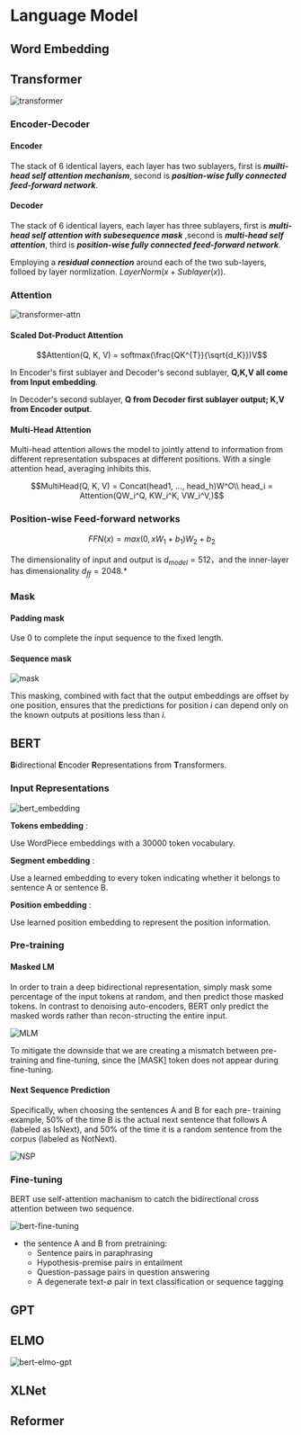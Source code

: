 # Language Model

## Word Embedding

## Transformer

![transformer](DL_Img/notes5/transformer.png)

### Encoder-Decoder

#### Encoder

The stack of 6 identical layers, each layer has two sublayers, first is ***muilti-head self attention mechanism***, second is ***position-wise fully connected feed-forward network***.

#### Decoder

The stack of 6 identical layers, each layer has three sublayers, first is ***multi-head self attention with subesequence mask*** ,second is ***multi-head self attention***, third is ***position-wise fully connected feed-forward network***.

Employing a ***residual connection*** around each of the two sub-layers, folloed by layer normlization. $LayerNorm(x + Sublayer(x))$.

### Attention

![transformer-attn](DL_Img/notes5/attention.png)

#### Scaled Dot-Product Attention

$$Attention(Q, K, V) = softmax(\frac{QK^{T}}{\sqrt{d_K}})V$$

In Encoder's first sublayer and Decoder's second sublayer, **Q,K,V all come from Input embedding**.

In Decoder's second sublayer, **Q from Decoder first sublayer output; K,V from Encoder output**.

#### Multi-Head Attention

Multi-head attention allows the model to jointly attend to information from different representation subspaces at different positions. With a single attention head, averaging inhibits this.

$$MultiHead(Q, K, V) = Concat(head1, ..., head_h)W^O\\
head_i = Attention(QW_i^Q, KW_i^K, VW_i^V,)$$

### Position-wise Feed-forward networks

$$FFN(x) = max(0,xW_1+b_1)W_2+b_2$$

The dimensionality of input and output is $d_{model} = 512$，and the inner-layer has dimensionality $d_{ff} = 2048$.*

### Mask

#### Padding mask

Use 0 to complete the input sequence to the fixed length.

#### Sequence mask

![mask](DL_Img/notes5/transformer-mask.png)

This masking, combined with fact that the output embeddings are offset by one position, ensures that the predictions for position $i$ can depend only on the known outputs at positions less than $i$.

## BERT

**B**idirectional **E**ncoder **R**epresentations from **T**ransformers. 

### Input Representations

![bert_embedding](DL_Img/notes5/bert-embed.png)

**Tokens embedding** :

Use WordPiece embeddings with a 30000 token vocabulary.

**Segment embedding** :

Use a learned embedding to every token indicating whether it belongs to sentence A or sentence B.

**Position embedding** :

Use learned position embedding to represent the position information.

### Pre-training

#### Masked LM

In order to train a deep bidirectional representation, simply mask some percentage of the input tokens at random, and then predict those masked tokens. In contrast to denoising auto-encoders, BERT only predict the masked words rather than recon-structing the entire input.

![MLM](DL_Img/notes5/MLM.png)

To mitigate the downside that we are creating a mismatch between pre-training and fine-tuning, since the [MASK] token does not appear during fine-tuning. 

#### Next Sequence Prediction

Specifically, when choosing the sentences A and B for each pre- training example, 50% of the time B is the actual next sentence that follows A (labeled as IsNext), and 50% of the time it is a random sentence from the corpus (labeled as NotNext). 

![NSP](DL_Img/notes5/NSP.png)

### Fine-tuning

BERT use self-attention machanism to catch the bidirectional cross attention between two sequence.

![bert-fine-tuning](DL_Img/notes5/bert-fine-tuning.png)

- the sentence A and B from pretraining:
    - Sentence pairs in paraphrasing
    - Hypothesis-premise pairs in entailment
    - Question-passage pairs in question answering
    - A degenerate text-∅ pair in text classification or sequence tagging

## GPT

## ELMO

![bert-elmo-gpt](DL_Img/notes5/bert-gpt-elmo.png)

## XLNet

## Reformer